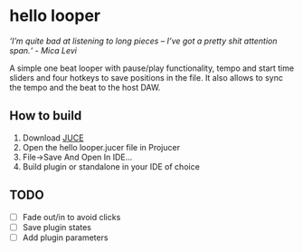 # hello looper

*‘I’m quite bad at listening to long pieces – I’ve got a pretty shit attention span.‘ - Mica Levi*

A simple one beat looper with pause/play functionality, tempo and start time sliders and four hotkeys to save positions in the file. It also allows to sync the tempo and the beat to the host DAW.

## How to build

1. Download [JUCE](https://juce.com/get-juce)
2. Open the hello looper.jucer file in Projucer
3. File->Save And Open In IDE...
4. Build plugin or standalone in your IDE of choice

## TODO
- [ ] Fade out/in to avoid clicks
- [ ] Save plugin states
- [ ] Add plugin parameters
